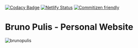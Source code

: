 [![Codacy Badge](https://api.codacy.com/project/badge/Grade/f1ade26d77f84b1cac9ccf3f319c8234)](https://www.codacy.com/manual/brunopulis/brunopulis?utm_source=github.com&amp;utm_medium=referral&amp;utm_content=brunopulis/brunopulis&amp;utm_campaign=Badge_Grade)
[![Netlify Status](https://api.netlify.com/api/v1/badges/ef28ccea-1b51-4949-bb49-924cabf750a9/deploy-status)](https://app.netlify.com/sites/brunopulis/deploys)
[![Commitizen friendly](https://img.shields.io/badge/commitizen-friendly-brightgreen.svg)](http://commitizen.github.io/cz-cli/)


# Bruno Pulis - Personal Website

![brunopulis](https://user-images.githubusercontent.com/1204692/79082803-d2997b00-7cff-11ea-9873-d9a66ab72935.png)

